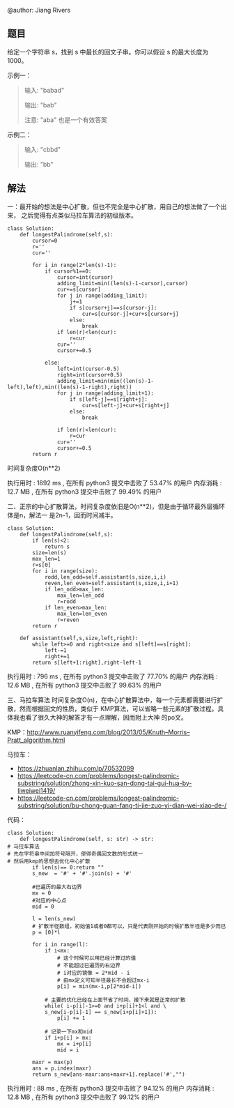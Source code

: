 @author: Jiang Rivers
## 题目
给定一个字符串 s，找到 s 中最长的回文子串。你可以假设 s 的最大长度为 1000。

示例一：
> 输入: "babad"
>
> 输出: "bab"
>
> 注意: "aba" 也是一个有效答案

示例二：
> 输入: "cbbd"
>
> 输出: "bb"

## 解法
一：最开始的想法是中心扩散，但也不完全是中心扩散，用自己的想法做了一个出来，
之后觉得有点类似马拉车算法的初级版本。


    class Solution:
        def longestPalindrome(self,s):
            cursor=0
            r=''
            cur=''
  
            for i in range(2*len(s)-1):
                if cursor%1==0:
                    cursor=int(cursor)
                    adding_limit=min((len(s)-1-cursor),cursor)
                    cur+=s[cursor]
                    for j in range(adding_limit):
                        j+=1
                        if s[cursor+j]==s[cursor-j]:
                            cur=s[cursor-j]+cur+s[cursor+j]        
                        else:
                            break
                    if len(r)<len(cur):
                        r=cur
                    cur=''
                    cursor+=0.5
                
                else:
                    left=int(cursor-0.5)
                    right=int(cursor+0.5)
                    adding_limit=min(min((len(s)-1-left),left),min((len(s)-1-right),right))
                    for j in range(adding_limit+1):
                        if s[left-j]==s[right+j]:
                            cur=s[left-j]+cur+s[right+j]
                        else:
                            break 
                
                    if len(r)<len(cur):
                        r=cur  
                    cur=''
                    cursor+=0.5
            return r
   
时间复杂度O(n**2)        

执行用时 :
1892 ms
, 在所有 python3 提交中击败了
53.47%
的用户
内存消耗 :
12.7 MB
, 在所有 python3 提交中击败了
99.49%
的用户

二、正宗的中心扩散算法，时间复杂度依旧是O(n**2)，但是由于循环最外层循环体是n，解法一
是2n-1，因而时间减半。
    
    class Solution:
        def longestPalindrome(self,s):
            if len(s)<2:
                return s
            size=len(s)
            max_len=1
            r=s[0]
            for i in range(size):
                rodd,len_odd=self.assistant(s,size,i,i)
                reven,len_even=self.assistant(s,size,i,i+1)
                if len_odd>max_len:
                    max_len=len_odd
                    r=rodd
                if len_even>max_len:
                    max_len=len_even
                    r=reven
            return r

        def assistant(self,s,size,left,right):
            while left>=0 and right<size and s[left]==s[right]:
                left-=1
                right+=1
            return s[left+1:right],right-left-1
执行用时 :
796 ms
, 在所有 python3 提交中击败了
77.70%
的用户
内存消耗 :
12.6 MB
, 在所有 python3 提交中击败了
99.63%
的用户        
        
三、马拉车算法
时间复杂度O(n)，在中心扩散算法中，每一个元素都需要进行扩散，然而根据回文的性质，类似于
KMP算法，可以省略一些元素的扩散过程。具体我也看了很久大神的解答才有一点理解，因而附上大神
的po文。

KMP：http://www.ruanyifeng.com/blog/2013/05/Knuth–Morris–Pratt_algorithm.html

马拉车：
+ https://zhuanlan.zhihu.com/p/70532099
+ https://leetcode-cn.com/problems/longest-palindromic-substring/solution/zhong-xin-kuo-san-dong-tai-gui-hua-by-liweiwei1419/
+ https://leetcode-cn.com/problems/longest-palindromic-substring/solution/bu-chong-guan-fang-ti-jie-zuo-yi-dian-wei-xiao-de-/

代码：

    class Solution:
        def longestPalindrome(self, s: str) -> str:       
    # 马拉车算法
    # 先在字符串中间加符号隔开，使得奇偶回文数的形式统一
    # 然后用kmp的思想去优化中心扩散
            if len(s)== 0:return ""
            s_new  = '#' + '#'.join(s) + '#'
        
            #已遍历的最大右边界
            mx = 0
            #对应的中心点
            mid = 0  
        
            l = len(s_new)
            # 扩散半径数组，初始值1或者0都可以，只是代表刚开始的时候扩散半径是多少而已
            p = [0]*l
        
            for i in range(l):
                if i<mx:
                    # 这个时候可以用已经计算过的值
                    # 不能超过已遍历的右边界
                    # i对应的镜像 = 2*mid - i
                    # 由mx定义可知半径最长不会超过mx-i
                    p[i] = min(mx-i,p[2*mid-i])
            
                # 主要的优化已经在上面节省了时间，接下来就是正常的扩散
                while( i-p[i]-1>=0 and i+p[i]+1<l and \
                s_new[i-p[i]-1] == s_new[i+p[i]+1]):
                    p[i] += 1
            
                # 记录一下mx和mid
                if i+p[i] > mx:
                    mx = i+p[i]
                    mid = i
        
            maxr = max(p)
            ans = p.index(maxr)
            return s_new[ans-maxr:ans+maxr+1].replace('#',"")
            
执行用时 :
88 ms
, 在所有 python3 提交中击败了
94.12%
的用户
内存消耗 :
12.8 MB
, 在所有 python3 提交中击败了
99.12%
的用户


